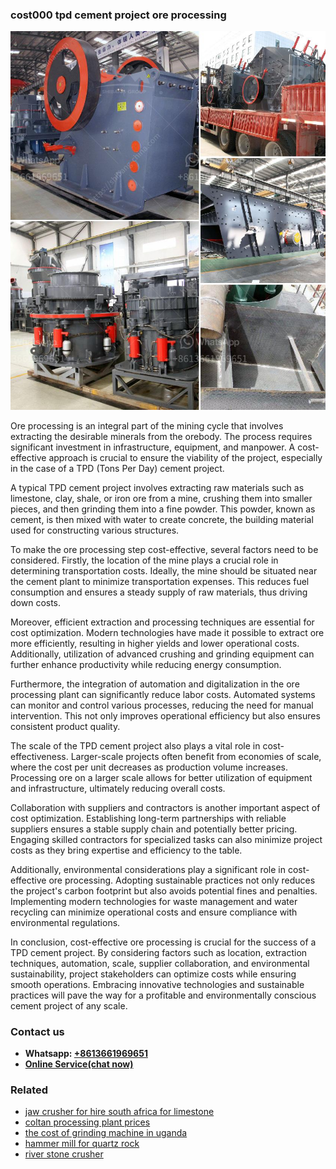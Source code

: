 <h3>cost000 tpd cement project ore processing</h3><img src='1706755649.jpg' alt=''><p>Ore processing is an integral part of the mining cycle that involves extracting the desirable minerals from the orebody. The process requires significant investment in infrastructure, equipment, and manpower. A cost-effective approach is crucial to ensure the viability of the project, especially in the case of a TPD (Tons Per Day) cement project.</p><p>A typical TPD cement project involves extracting raw materials such as limestone, clay, shale, or iron ore from a mine, crushing them into smaller pieces, and then grinding them into a fine powder. This powder, known as cement, is then mixed with water to create concrete, the building material used for constructing various structures.</p><p>To make the ore processing step cost-effective, several factors need to be considered. Firstly, the location of the mine plays a crucial role in determining transportation costs. Ideally, the mine should be situated near the cement plant to minimize transportation expenses. This reduces fuel consumption and ensures a steady supply of raw materials, thus driving down costs.</p><p>Moreover, efficient extraction and processing techniques are essential for cost optimization. Modern technologies have made it possible to extract ore more efficiently, resulting in higher yields and lower operational costs. Additionally, utilization of advanced crushing and grinding equipment can further enhance productivity while reducing energy consumption.</p><p>Furthermore, the integration of automation and digitalization in the ore processing plant can significantly reduce labor costs. Automated systems can monitor and control various processes, reducing the need for manual intervention. This not only improves operational efficiency but also ensures consistent product quality.</p><p>The scale of the TPD cement project also plays a vital role in cost-effectiveness. Larger-scale projects often benefit from economies of scale, where the cost per unit decreases as production volume increases. Processing ore on a larger scale allows for better utilization of equipment and infrastructure, ultimately reducing overall costs.</p><p>Collaboration with suppliers and contractors is another important aspect of cost optimization. Establishing long-term partnerships with reliable suppliers ensures a stable supply chain and potentially better pricing. Engaging skilled contractors for specialized tasks can also minimize project costs as they bring expertise and efficiency to the table.</p><p>Additionally, environmental considerations play a significant role in cost-effective ore processing. Adopting sustainable practices not only reduces the project's carbon footprint but also avoids potential fines and penalties. Implementing modern technologies for waste management and water recycling can minimize operational costs and ensure compliance with environmental regulations.</p><p>In conclusion, cost-effective ore processing is crucial for the success of a TPD cement project. By considering factors such as location, extraction techniques, automation, scale, supplier collaboration, and environmental sustainability, project stakeholders can optimize costs while ensuring smooth operations. Embracing innovative technologies and sustainable practices will pave the way for a profitable and environmentally conscious cement project of any scale.</p><h3>Contact us</h3><ul><li><strong>Whatsapp:&nbsp;<a href="https://wa.me/8613661969651">+8613661969651</a></strong></li><li><a href="https://swt.shibang-china.com/?git&amp;zhl&amp;cost000 tpd cement project ore processing"><strong>Online Service(chat now)</strong></a></li></ul><h3>Related</h3><ul><li><a href='jaw crusher for hire south africa for limestone.md'>jaw crusher for hire south africa for limestone</a></li><li><a href='coltan processing plant prices.md'>coltan processing plant prices</a></li><li><a href='the cost of grinding machine in uganda.md'>the cost of grinding machine in uganda</a></li><li><a href='hammer mill for quartz rock.md'>hammer mill for quartz rock</a></li><li><a href='river stone crusher.md'>river stone crusher</a></li></ul>